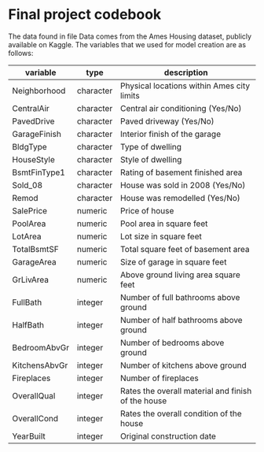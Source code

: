 # Final project codebook 


The data found in file Data comes from the Ames Housing dataset, publicly available on Kaggle. The variables that we used for model creation are as follows:


| variable | type | description |
|----------|------|-------------|
| Neighborhood | character | Physical locations within Ames city limits|
| CentralAir  | character |Central air conditioning (Yes/No)|
|PavedDrive|  character | Paved driveway (Yes/No)|
|GarageFinish| character | Interior finish of the garage|
|BldgType| character | Type of dwelling|
|HouseStyle| character |  Style of dwelling|
|BsmtFinType1| character | Rating of basement finished area|
|Sold_08| character| House was sold in 2008 (Yes/No)|
|Remod|character|House was remodelled (Yes/No)|
|SalePrice|numeric|Price of house|
|PoolArea|numeric|Pool area in square feet|
|LotArea|numeric|Lot size in square feet|
|TotalBsmtSF|numeric|Total square feet of basement area|
|GarageArea|numeric|Size of garage in square feet|
|GrLivArea|numeric|Above ground living area square feet|
|FullBath|integer|Number of full bathrooms above ground|
|HalfBath|integer|Number of half bathrooms above ground|
|BedroomAbvGr|integer|Number of bedrooms above ground|
|KitchensAbvGr|integer|Number of kitchens above ground|
|Fireplaces|integer|Number of fireplaces|
|OverallQual|integer|Rates the overall material and finish of the house|
|OverallCond|integer|Rates the overall condition of the house|
|YearBuilt|integer|Original construction date|
